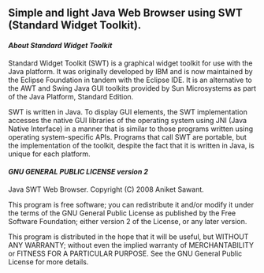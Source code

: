 ## Simple and light Java Web Browser using SWT (Standard Widget Toolkit). ##



#### **_About Standard Widget Toolkit_** ####

Standard Widget Toolkit (SWT) is a graphical widget toolkit for use with the Java platform.
It was originally developed by IBM and is now maintained by the Eclipse Foundation in tandem with the Eclipse IDE. It is an alternative to the AWT and Swing Java GUI toolkits provided by Sun Microsystems as part of the Java Platform, Standard Edition.

SWT is written in Java. To display GUI elements, the SWT implementation accesses the native GUI libraries of the operating system using JNI (Java Native Interface) in a manner that is similar to those programs written using operating system-specific APIs. Programs that call SWT are portable, but the implementation of the toolkit, despite the fact that it is written in Java, is unique for each platform.


#### **_GNU GENERAL PUBLIC LICENSE version 2_** ####

Java SWT Web Browser.
Copyright (C) 2008 Aniket Sawant.

This program is free software; you can redistribute it and/or
modify it under the terms of the GNU General Public License
as published by the Free Software Foundation; either version 2
of the License, or any later version.

This program is distributed in the hope that it will be useful,
but WITHOUT ANY WARRANTY; without even the implied warranty of
MERCHANTABILITY or FITNESS FOR A PARTICULAR PURPOSE. See the
GNU General Public License for more details.